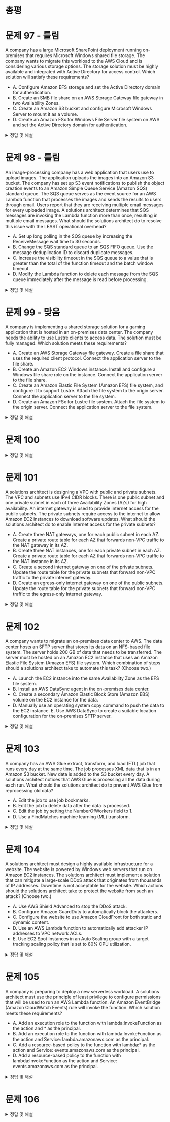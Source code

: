# 총평

# 문제 97 - 틀림

A company has a large Microsoft SharePoint deployment running on-premises that requires Microsoft Windows shared file storage. The company wants to migrate this workload to the AWS Cloud and is considering various storage options. The storage solution must be highly available and integrated with Active Directory for access control.
Which solution will satisfy these requirements?

- A. Configure Amazon EFS storage and set the Active Directory domain for authentication.
- B. Create an SMB file share on an AWS Storage Gateway file gateway in two Availability Zones.
- C. Create an Amazon S3 bucket and configure Microsoft Windows Server to mount it as a volume.
- D. Create an Amazon FSx for Windows File Server file system on AWS and set the Active Directory domain for authentication.

<details>
<summary>정답 및 해설</summary>

> 정답: D

Microsoft Windows shared file storage = Amazon FSx for Windows File Server

설명에 보니 마이그레이션도 지원한다 한다.


[Examtopics](https://www.examtopics.com/discussions/amazon/view/86626-exam-aws-certified-solutions-architect-associate-saa-c03/)
</details>


# 문제 98 - 틀림

An image-processing company has a web application that users use to upload images. The application uploads the images into an Amazon S3 bucket. The company has set up S3 event notifications to publish the object creation events to an Amazon Simple Queue Service (Amazon SQS) standard queue. The SQS queue serves as the event source for an AWS Lambda function that processes the images and sends the results to users through email.
Users report that they are receiving multiple email messages for every uploaded image. A solutions architect determines that SQS messages are invoking the Lambda function more than once, resulting in multiple email messages.
What should the solutions architect do to resolve this issue with the LEAST operational overhead?

- A. Set up long polling in the SQS queue by increasing the ReceiveMessage wait time to 30 seconds.
- B. Change the SQS standard queue to an SQS FIFO queue. Use the message deduplication ID to discard duplicate messages.
- C. Increase the visibility timeout in the SQS queue to a value that is greater than the total of the function timeout and the batch window timeout.
- D. Modify the Lambda function to delete each message from the SQS queue immediately after the message is read before processing.

<details>
<summary>정답 및 해설</summary>

> 정답: C

람다가 메시지를 폴링 하면서 시작부분에 메시지를 보내기 때문이라고 한다.
좀 더 분석이 필요함

아래는 댓글 중 하나

users get duplicated messages because -> lambda polls the message, and starts processing the message.
However, before the first lambda can finish processing the message, the visibility timeout runs out on SQS, and SQS returns the message to the poll, causing another Lambda node to process that same message.
By increasing the visibility timeout, it should prevent SQS from returning a message back to the poll before Lambda can finish processing the message


[Examtopics](https://www.examtopics.com/discussions/amazon/view/85185-exam-aws-certified-solutions-architect-associate-saa-c03/)
</details>


# 문제 99 - 맞음

A company is implementing a shared storage solution for a gaming application that is hosted in an on-premises data center. The company needs the ability to use Lustre clients to access data. The solution must be fully managed.
Which solution meets these requirements?

- A. Create an AWS Storage Gateway file gateway. Create a file share that uses the required client protocol. Connect the application server to the file share.
- B. Create an Amazon EC2 Windows instance. Install and configure a Windows file share role on the instance. Connect the application server to the file share.
- C. Create an Amazon Elastic File System (Amazon EFS) file system, and configure it to support Lustre. Attach the file system to the origin server. Connect the application server to the file system.
- D. Create an Amazon FSx for Lustre file system. Attach the file system to the origin server. Connect the application server to the file system.

<details>
<summary>정답 및 해설</summary>

> 정답: D

Lustre[러스터]는 Linux + Cluster를 합친 말이다.
FSx 진도 나가진 않았지만 윈도우 버젼도 있는 걸로 봤을때 FSx 파일 시스템 관련 서비스이지 않을까?


[Examtopics](https://www.examtopics.com/discussions/amazon/view/85811-exam-aws-certified-solutions-architect-associate-saa-c03/)
</details>


# 문제 100

<details>
<summary>정답 및 해설</summary>

A company's containerized application runs on an Amazon EC2 instance. The application needs to download security certificates before it can communicate with other business applications. The company wants a highly secure solution to encrypt and decrypt the certificates in near real time. The solution also needs to store data in highly available storage after the data is encrypted.
Which solution will meet these requirements with the LEAST operational overhead?

- A. Create AWS Secrets Manager secrets for encrypted certificates. Manually update the certificates as needed. Control access to the data by using fine-grained IAM access.
- B. Create an AWS Lambda function that uses the Python cryptography library to receive and perform encryption operations. Store the function in an Amazon S3 bucket.
- C. Create an AWS Key Management Service (AWS KMS) customer managed key. Allow the EC2 role to use the KMS key for encryption operations. Store the encrypted data on Amazon S3.
- D. Create an AWS Key Management Service (AWS KMS) customer managed key. Allow the EC2 role to use the KMS key for encryption operations. Store the encrypted data on Amazon Elastic Block Store (Amazon EBS) volumes.

> 정답: C

A는 암호화 과정은 있어도 복호화 과정은 없다.
B의 "Store the function in an Amazon S3 bucket" 문제가 있다. S3 파일 저장 서비스지 펑션을 저장하는 장소가 아니다.
D: EBS 볼륨은 EC2에 연결되어 있다. 공유에 적합하진 않다.


[Examtopics](https://www.examtopics.com/discussions/amazon/view/85186-exam-aws-certified-solutions-architect-associate-saa-c03/)
</details>


# 문제 101

A solutions architect is designing a VPC with public and private subnets. The VPC and subnets use IPv4 CIDR blocks. There is one public subnet and one private subnet in each of three Availability Zones (AZs) for high availability. An internet gateway is used to provide internet access for the public subnets. The private subnets require access to the internet to allow Amazon EC2 instances to download software updates.
What should the solutions architect do to enable Internet access for the private subnets?

- A. Create three NAT gateways, one for each public subnet in each AZ. Create a private route table for each AZ that forwards non-VPC traffic to the NAT gateway in its AZ.
- B. Create three NAT instances, one for each private subnet in each AZ. Create a private route table for each AZ that forwards non-VPC traffic to the NAT instance in its AZ.
- C. Create a second internet gateway on one of the private subnets. Update the route table for the private subnets that forward non-VPC traffic to the private internet gateway.
- D. Create an egress-only internet gateway on one of the public subnets. Update the route table for the private subnets that forward non-VPC traffic to the egress-only Internet gateway.

<details>
<summary>정답 및 해설</summary>

> 정답: A


[Examtopics](https://www.examtopics.com/discussions/amazon/view/86019-exam-aws-certified-solutions-architect-associate-saa-c03/)
</details>


# 문제 102

A company wants to migrate an on-premises data center to AWS. The data center hosts an SFTP server that stores its data on an NFS-based file system. The server holds 200 GB of data that needs to be transferred. The server must be hosted on an Amazon EC2 instance that uses an Amazon Elastic File System (Amazon EFS) file system.
Which combination of steps should a solutions architect take to automate this task? (Choose two.)

- A. Launch the EC2 instance into the same Availability Zone as the EFS file system.
- B. Install an AWS DataSync agent in the on-premises data center.
- C. Create a secondary Amazon Elastic Block Store (Amazon EBS) volume on the EC2 instance for the data.
- D. Manually use an operating system copy command to push the data to the EC2 instance.
E. Use AWS DataSync to create a suitable location configuration for the on-premises SFTP server.

<details>
<summary>정답 및 해설</summary>

> 정답:

transferred


[Examtopics](https://www.examtopics.com/discussions/amazon/view/85814-exam-aws-certified-solutions-architect-associate-saa-c03/)
</details>


# 문제 103

A company has an AWS Glue extract, transform, and load (ETL) job that runs every day at the same time. The job processes XML data that is in an Amazon S3 bucket. New data is added to the S3 bucket every day. A solutions architect notices that AWS Glue is processing all the data during each run.
What should the solutions architect do to prevent AWS Glue from reprocessing old data?

- A. Edit the job to use job bookmarks.
- B. Edit the job to delete data after the data is processed.
- C. Edit the job by setting the NumberOfWorkers field to 1.
- D. Use a FindMatches machine learning (ML) transform.

<details>
<summary>정답 및 해설</summary>

> 정답:


[Examtopics](https://www.examtopics.com/discussions/amazon/view/85781-exam-aws-certified-solutions-architect-associate-saa-c03/)
</details>


# 문제 104

A solutions architect must design a highly available infrastructure for a website. The website is powered by Windows web servers that run on Amazon EC2 instances. The solutions architect must implement a solution that can mitigate a large-scale DDoS attack that originates from thousands of IP addresses. Downtime is not acceptable for the website.
Which actions should the solutions architect take to protect the website from such an attack? (Choose two.)

- A. Use AWS Shield Advanced to stop the DDoS attack.
- B. Configure Amazon GuardDuty to automatically block the attackers.
- C. Configure the website to use Amazon CloudFront for both static and dynamic content.
- D. Use an AWS Lambda function to automatically add attacker IP addresses to VPC network ACLs.
- E. Use EC2 Spot Instances in an Auto Scaling group with a target tracking scaling policy that is set to 80% CPU utilization.

<details>
<summary>정답 및 해설</summary>

> 정답:


[Examtopics](https://www.examtopics.com/discussions/amazon/view/85342-exam-aws-certified-solutions-architect-associate-saa-c03/)
</details>


# 문제 105

A company is preparing to deploy a new serverless workload. A solutions architect must use the principle of least privilege to configure permissions that will be used to run an AWS Lambda function. An Amazon EventBridge (Amazon CloudWatch Events) rule will invoke the function.
Which solution meets these requirements?

- A. Add an execution role to the function with lambda:InvokeFunction as the action and * as the principal.
- B. Add an execution role to the function with lambda:InvokeFunction as the action and Service: lambda.amazonaws.com as the principal.
- C. Add a resource-based policy to the function with lambda:* as the action and Service: events.amazonaws.com as the principal.
- D. Add a resource-based policy to the function with lambda:InvokeFunction as the action and Service: events.amazonaws.com as the principal.

<details>
<summary>정답 및 해설</summary>

> 정답:


[Examtopics](https://www.examtopics.com/discussions/amazon/view/85816-exam-aws-certified-solutions-architect-associate-saa-c03/)
</details>


# 문제 106

<details>
<summary>정답 및 해설</summary>

A company is preparing to store confidential data in Amazon S3. For compliance reasons, the data must be encrypted at rest. Encryption key usage must be logged for auditing purposes. Keys must be rotated every year.
Which solution meets these requirements and is the MOST operationally efficient?

- A. Server-side encryption with customer-provided keys (SSE-C)
- B. Server-side encryption with Amazon S3 managed keys (SSE-S3)
- C. Server-side encryption with AWS KMS keys (SSE-KMS) with manual rotation
- D. Server-side encryption with AWS KMS keys (SSE-KMS) with automatic rotation

> 정답:


[Examtopics](https://www.examtopics.com/discussions/amazon/view/85817-exam-aws-certified-solutions-architect-associate-saa-c03/)
</details>


